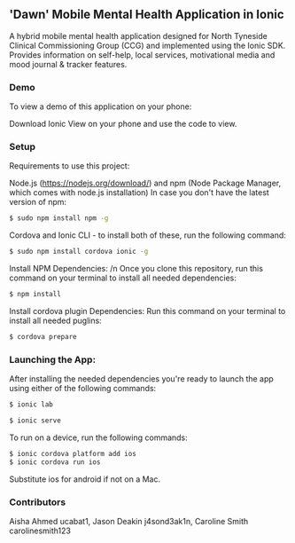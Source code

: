 
## 'Dawn' Mobile Mental Health Application in Ionic
A hybrid mobile mental health application designed for North Tyneside Clinical Commissioning Group (CCG) and implemented using the Ionic SDK. Provides information on self-help, local services, motivational media and mood journal & tracker features. 

### Demo
To view a demo of this application on your phone:

Download Ionic View on your phone and use the code      to view.

### Setup
Requirements to use this project:

Node.js (https://nodejs.org/download/) and npm (Node Package Manager, which comes with node.js installation)
In case you don't have the latest version of npm:

```bash
$ sudo npm install npm -g
```

Cordova and Ionic CLI - to install both of these, run the following command:

```bash
$ sudo npm install cordova ionic -g
```

Install NPM Dependencies: /n
Once you clone this repository, run this command on your terminal to install all needed dependencies:

```bash
$ npm install
```

Install cordova plugin Dependencies:
Run this command on your terminal to install all needed puglins:

```bash
$ cordova prepare
```

### Launching the App:
After installing the needed dependencies you're ready to launch the app using either of the following commands:

```bash
$ ionic lab
```
```bash
$ ionic serve
```

To run on a device, run the following commands:

```bash
$ ionic cordova platform add ios
$ ionic cordova run ios
```

Substitute ios for android if not on a Mac.

### Contributors
Aisha Ahmed
ucabat1, 
Jason Deakin
j4sond3ak1n, 
Caroline Smith
carolinesmith123
